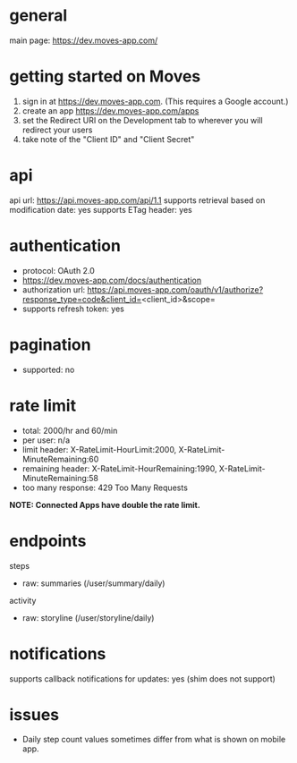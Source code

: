 # general

main page: https://dev.moves-app.com/

# getting started on Moves

1. sign in at https://dev.moves-app.com. (This requires a Google account.)
1. create an app https://dev.moves-app.com/apps
  1. set the Redirect URI on the Development tab to wherever you will redirect your users
  1. take note of the "Client ID" and "Client Secret"
  
  
# api
api url: https://api.moves-app.com/api/1.1
supports retrieval based on modification date: yes
supports ETag header: yes

# authentication

- protocol: OAuth 2.0
- https://dev.moves-app.com/docs/authentication
- authorization url: https://api.moves-app.com/oauth/v1/authorize?response_type=code&client_id=<client_id>&scope=<scope>
- supports refresh token: yes

# pagination

- supported: no

# rate limit

- total: 2000/hr and 60/min
- per user: n/a
- limit header: X-RateLimit-HourLimit:2000, X-RateLimit-MinuteRemaining:60
- remaining header: X-RateLimit-HourRemaining:1990, X-RateLimit-MinuteRemaining:58
- too many response: 429 Too Many Requests

**NOTE: Connected Apps have double the rate limit.**

# endpoints

steps
- raw: summaries (/user/summary/daily)

activity
- raw: storyline (/user/storyline/daily)

# notifications

supports callback notifications for updates: yes (shim does not support)

# issues

- Daily step count values sometimes differ from what is shown on mobile app.
